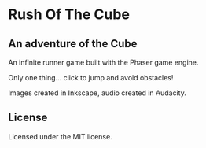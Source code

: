 # Rush Of The Cube
## An adventure of the Cube

An infinite runner game built with the Phaser game engine.

Only one thing... click to jump and avoid obstacles!

Images created in Inkscape, audio created in Audacity.

## License
Licensed under the MIT license.
